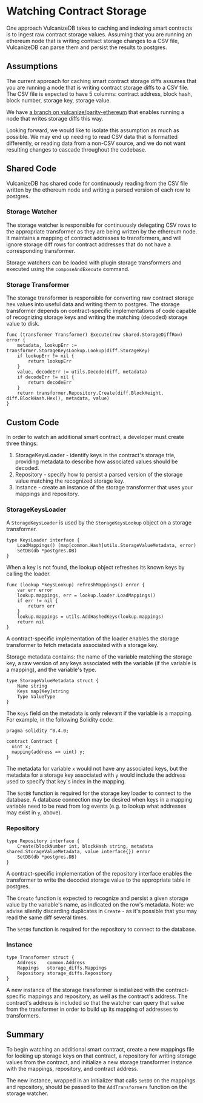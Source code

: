 # Watching Contract Storage

One approach VulcanizeDB takes to caching and indexing smart contracts is to ingest raw contract storage values.
Assuming that you are running an ethereum node that is writing contract storage changes to a CSV file, VulcanizeDB can parse them and persist the results to postgres.

## Assumptions

The current approach for caching smart contract storage diffs assumes that you are running a node that is writing contract storage diffs to a CSV file.
The CSV file is expected to have 5 columns: contract address, block hash, block number, storage key, storage value.

We have [a branch on vulcanize/parity-ethereum](https://github.com/vulcanize/parity-ethereum/tree/watch-storage-diffs) that enables running a node that writes storage diffs this way.

Looking forward, we would like to isolate this assumption as much as possible.
We may end up needing to read CSV data that is formatted differently, or reading data from a non-CSV source, and we do not want resulting changes to cascade throughout the codebase.

## Shared Code

VulcanizeDB has shared code for continuously reading from the CSV file written by the ethereum node and writing a parsed version of each row to postgres.

### Storage Watcher

The storage watcher is responsible for continuously delegating CSV rows to the appropriate transformer as they are being written by the ethereum node.
It maintains a mapping of contract addresses to transformers, and will ignore storage diff rows for contract addresses that do not have a corresponding transformer.

Storage watchers can be loaded with plugin storage transformers and executed using the `composeAndExecute` command.

### Storage Transformer

The storage transformer is responsible for converting raw contract storage hex values into useful data and writing them to postgres.
The storage transformer depends on contract-specific implementations of code capable of recognizing storage keys and writing the matching (decoded) storage value to disk.

```golang
func (transformer Transformer) Execute(row shared.StorageDiffRow) error {
	metadata, lookupErr := transformer.StorageKeysLookup.Lookup(diff.StorageKey)
	if lookupErr != nil {
		return lookupErr
	}
	value, decodeErr := utils.Decode(diff, metadata)
	if decodeErr != nil {
		return decodeErr
	}
	return transformer.Repository.Create(diff.BlockHeight, diff.BlockHash.Hex(), metadata, value)
}
```

## Custom Code

In order to watch an additional smart contract, a developer must create three things:

1. StorageKeysLoader - identify keys in the contract's storage trie, providing metadata to describe how associated values should be decoded.
1. Repository - specify how to persist a parsed version of the storage value matching the recognized storage key.
1. Instance - create an instance of the storage transformer that uses your mappings and repository.

### StorageKeysLoader

A `StorageKeysLoader` is used by the `StorageKeysLookup` object on a storage transformer.

```golang
type KeysLoader interface {
	LoadMappings() (map[common.Hash]utils.StorageValueMetadata, error)
	SetDB(db *postgres.DB)
}
```

When a key is not found, the lookup object refreshes its known keys by calling the loader.

```golang
func (lookup *keysLookup) refreshMappings() error {
	var err error
	lookup.mappings, err = lookup.loader.LoadMappings()
	if err != nil {
		return err
	}
	lookup.mappings = utils.AddHashedKeys(lookup.mappings)
	return nil
}
```

A contract-specific implementation of the loader enables the storage transformer to fetch metadata associated with a storage key.

Storage metadata contains: the name of the variable matching the storage key, a raw version of any keys associated with the variable (if the variable is a mapping), and the variable's type.

```golang
type StorageValueMetadata struct {
	Name string
	Keys map[Key]string
	Type ValueType
}
```

The `Keys` field on the metadata is only relevant if the variable is a mapping. For example, in the following Solidity code:

```solidity
pragma solidity ^0.4.0;

contract Contract {
  uint x;
  mapping(address => uint) y;
}
```

The metadata for variable `x` would not have any associated keys, but the metadata for a storage key associated with `y` would include the address used to specify that key's index in the mapping.

The `SetDB` function is required for the storage key loader to connect to the database.
A database connection may be desired when keys in a mapping variable need to be read from log events (e.g. to lookup what addresses may exist in `y`, above).

### Repository

```golang
type Repository interface {
	Create(blockNumber int, blockHash string, metadata shared.StorageValueMetadata, value interface{}) error
	SetDB(db *postgres.DB)
}
```

A contract-specific implementation of the repository interface enables the transformer to write the decoded storage value to the appropriate table in postgres.

The `Create` function is expected to recognize and persist a given storage value by the variable's name, as indicated on the row's metadata.
Note: we advise silently discarding duplicates in `Create` - as it's possible that you may read the same diff several times.

The `SetDB` function is required for the repository to connect to the database.

### Instance

```golang
type Transformer struct {
	Address    common.Address
	Mappings   storage_diffs.Mappings
	Repository storage_diffs.Repository
}
```

A new instance of the storage transformer is initialized with the contract-specific mappings and repository, as well as the contract's address.
The contract's address is included so that the watcher can query that value from the transformer in order to build up its mapping of addresses to transformers.

## Summary

To begin watching an additional smart contract, create a new mappings file for looking up storage keys on that contract, a repository for writing storage values from the contract, and initialize a new storage transformer instance with the mappings, repository, and contract address.

The new instance, wrapped in an initializer that calls `SetDB` on the mappings and repository, should be passed to the `AddTransformers` function on the storage watcher.